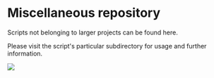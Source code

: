 # Miscellaneous repository
Scripts not belonging to larger projects can be found here.  

Please visit the script's particular subdirectory for usage and further information.

![](http://7gigzxopz0uiqxo1-zippykid.netdna-ssl.com/wp-content/uploads/2015/08/cheese.jpg)
